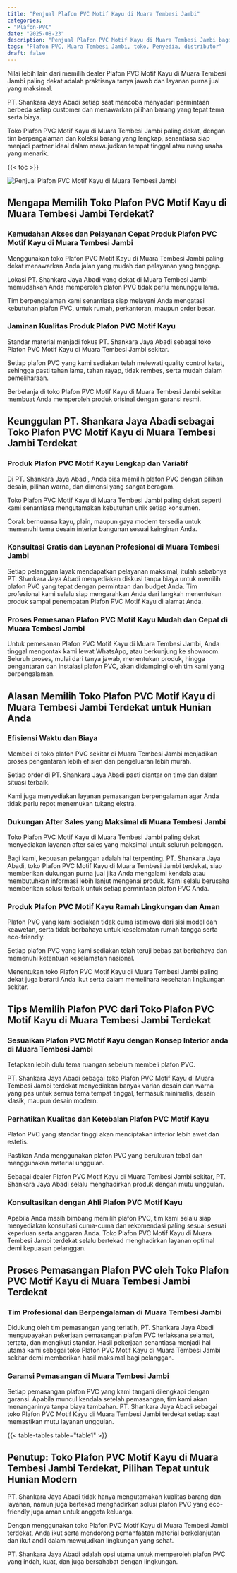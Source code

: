 ```yaml
---
title: "Penjual Plafon PVC Motif Kayu di Muara Tembesi Jambi"
categories: 
- "Plafon-PVC"
date: "2025-08-23"
description: "Penjual Plafon PVC Motif Kayu di Muara Tembesi Jambi bagi rumah, office, dan toko. Plafon unggulan, beragam motif, warna modern, dengan layanan instalasi oleh tim profesional dan garansi resmi!|Servis distribusi Plafon PVC Motif Kayu di Muara Tembesi Jambi bagi keperluan rumah, office, maupun ritel, beserta produk unggulan dan pemasangan oleh tenaga ahli ahli serta jaminan resmi.|Alternatif Plafon PVC Motif Kayu di Muara Tembesi Jambi yang terpercaya bagi tempat tinggal, office, dan toko, bersama produk unggulan dan penempatan dikerjakan oleh tim ahli dan kepastian resmi.|Distribusi Plafon PVC Motif Kayu di Muara Tembesi Jambi bagi rumah, office, dan gerai, beserta material unggulan dan instalasi dikerjakan oleh tenaga ahli profesional, disertai dengan garansi resmi.}"
tags: "Plafon PVC, Muara Tembesi Jambi, toko, Penyedia, distributor"
draft: false
---
```


Nilai lebih lain dari memilih dealer Plafon PVC Motif Kayu di Muara Tembesi Jambi paling dekat adalah praktisnya tanya jawab dan layanan purna jual yang maksimal.

PT. Shankara Jaya Abadi setiap saat mencoba menyadari permintaan berbeda setiap customer dan menawarkan pilihan barang yang tepat tema serta biaya.

Toko Plafon PVC Motif Kayu di Muara Tembesi Jambi paling dekat, dengan tim berpengalaman dan koleksi barang yang lengkap, senantiasa siap menjadi partner ideal dalam mewujudkan tempat tinggal atau ruang usaha yang menarik.

{{< toc >}}

![Penjual Plafon PVC Motif Kayu di Muara Tembesi Jambi](/images/Plafon-PVC/Penjual-Plafon-PVC-Motif-Kayu-di-Muara-Tembesi-Jambi.png)


## Mengapa Memilih Toko Plafon PVC Motif Kayu di Muara Tembesi Jambi Terdekat?

### Kemudahan Akses dan Pelayanan Cepat Produk Plafon PVC Motif Kayu di Muara Tembesi Jambi

Menggunakan toko Plafon PVC Motif Kayu di Muara Tembesi Jambi paling dekat menawarkan Anda jalan yang mudah dan pelayanan yang tanggap.

Lokasi PT. Shankara Jaya Abadi yang dekat di Muara Tembesi Jambi memudahkan Anda memperoleh plafon PVC tidak perlu menunggu lama.

Tim berpengalaman kami senantiasa siap melayani Anda mengatasi kebutuhan plafon PVC, untuk rumah, perkantoran, maupun order besar.

### Jaminan Kualitas Produk Plafon PVC Motif Kayu

Standar material menjadi fokus PT. Shankara Jaya Abadi sebagai toko Plafon PVC Motif Kayu di Muara Tembesi Jambi sekitar.

Setiap plafon PVC yang kami sediakan telah melewati quality control ketat, sehingga pasti tahan lama, tahan rayap, tidak rembes, serta mudah dalam pemeliharaan.

Berbelanja di toko Plafon PVC Motif Kayu di Muara Tembesi Jambi sekitar membuat Anda memperoleh produk orisinal dengan garansi resmi.

## Keunggulan PT. Shankara Jaya Abadi sebagai Toko Plafon PVC Motif Kayu di Muara Tembesi Jambi Terdekat

### Produk Plafon PVC Motif Kayu Lengkap dan Variatif

Di PT. Shankara Jaya Abadi, Anda bisa memilih plafon PVC dengan pilihan desain, pilihan warna, dan dimensi yang sangat beragam.

Toko Plafon PVC Motif Kayu di Muara Tembesi Jambi paling dekat seperti kami senantiasa mengutamakan kebutuhan unik setiap konsumen.

Corak bernuansa kayu, plain, maupun gaya modern tersedia untuk memenuhi tema desain interior bangunan sesuai keinginan Anda.

### Konsultasi Gratis dan Layanan Profesional di Muara Tembesi Jambi

Setiap pelanggan layak mendapatkan pelayanan maksimal, itulah sebabnya PT. Shankara Jaya Abadi menyediakan diskusi tanpa biaya untuk memilih plafon PVC yang tepat dengan permintaan dan budget Anda. Tim profesional kami selalu siap mengarahkan Anda dari langkah menentukan produk sampai penempatan Plafon PVC Motif Kayu di alamat Anda.

### Proses Pemesanan Plafon PVC Motif Kayu Mudah dan Cepat di Muara Tembesi Jambi

Untuk pemesanan Plafon PVC Motif Kayu di Muara Tembesi Jambi, Anda tinggal mengontak kami lewat WhatsApp, atau berkunjung ke showroom. Seluruh proses, mulai dari tanya jawab, menentukan produk, hingga pengantaran dan instalasi plafon PVC, akan didampingi oleh tim kami yang berpengalaman.

## Alasan Memilih Toko Plafon PVC Motif Kayu di Muara Tembesi Jambi Terdekat untuk Hunian Anda

### Efisiensi Waktu dan Biaya

Membeli di toko plafon PVC sekitar di Muara Tembesi Jambi menjadikan proses pengantaran lebih efisien dan pengeluaran lebih murah.

Setiap order di PT. Shankara Jaya Abadi pasti diantar on time dan dalam situasi terbaik.

Kami juga menyediakan layanan pemasangan berpengalaman agar Anda tidak perlu repot menemukan tukang ekstra.

### Dukungan After Sales yang Maksimal di Muara Tembesi Jambi

Toko Plafon PVC Motif Kayu di Muara Tembesi Jambi paling dekat menyediakan layanan after sales yang maksimal untuk seluruh pelanggan.

Bagi kami, kepuasan pelanggan adalah hal terpenting. PT. Shankara Jaya Abadi, toko Plafon PVC Motif Kayu di Muara Tembesi Jambi terdekat, siap memberikan dukungan purna jual jika Anda mengalami kendala atau membutuhkan informasi lebih lanjut mengenai produk. Kami selalu berusaha memberikan solusi terbaik untuk setiap permintaan plafon PVC Anda.

### Produk Plafon PVC Motif Kayu Ramah Lingkungan dan Aman

Plafon PVC yang kami sediakan tidak cuma istimewa dari sisi model dan keawetan, serta tidak berbahaya untuk keselamatan rumah tangga serta eco-friendly.

Setiap plafon PVC yang kami sediakan telah teruji bebas zat berbahaya dan memenuhi ketentuan keselamatan nasional.

Menentukan toko Plafon PVC Motif Kayu di Muara Tembesi Jambi paling dekat juga berarti Anda ikut serta dalam memelihara kesehatan lingkungan sekitar.

## Tips Memilih Plafon PVC dari Toko Plafon PVC Motif Kayu di Muara Tembesi Jambi Terdekat

### Sesuaikan Plafon PVC Motif Kayu dengan Konsep Interior anda di Muara Tembesi Jambi

Tetapkan lebih dulu tema ruangan sebelum membeli plafon PVC.

PT. Shankara Jaya Abadi sebagai toko Plafon PVC Motif Kayu di Muara Tembesi Jambi terdekat menyediakan banyak varian desain dan warna yang pas untuk semua tema tempat tinggal, termasuk minimalis, desain klasik, maupun desain modern.

### Perhatikan Kualitas dan Ketebalan Plafon PVC Motif Kayu

Plafon PVC yang standar tinggi akan menciptakan interior lebih awet dan estetis.

Pastikan Anda menggunakan plafon PVC yang berukuran tebal dan menggunakan material unggulan.

Sebagai dealer Plafon PVC Motif Kayu di Muara Tembesi Jambi sekitar, PT. Shankara Jaya Abadi selalu menghadirkan produk dengan mutu unggulan.

### Konsultasikan dengan Ahli Plafon PVC Motif Kayu

Apabila Anda masih bimbang memilih plafon PVC, tim kami selalu siap menyediakan konsultasi cuma-cuma dan rekomendasi paling sesuai sesuai keperluan serta anggaran Anda. Toko Plafon PVC Motif Kayu di Muara Tembesi Jambi terdekat selalu bertekad menghadirkan layanan optimal demi kepuasan pelanggan.

## Proses Pemasangan Plafon PVC oleh Toko Plafon PVC Motif Kayu di Muara Tembesi Jambi Terdekat

### Tim Profesional dan Berpengalaman di Muara Tembesi Jambi

Didukung oleh tim pemasangan yang terlatih, PT. Shankara Jaya Abadi mengupayakan pekerjaan pemasangan plafon PVC terlaksana selamat, tertata, dan mengikuti standar. Hasil pekerjaan senantiasa menjadi hal utama kami sebagai toko Plafon PVC Motif Kayu di Muara Tembesi Jambi sekitar demi memberikan hasil maksimal bagi pelanggan.

### Garansi Pemasangan di Muara Tembesi Jambi

Setiap pemasangan plafon PVC yang kami tangani dilengkapi dengan garansi. Apabila muncul kendala setelah pemasangan, tim kami akan menanganinya tanpa biaya tambahan. PT. Shankara Jaya Abadi sebagai toko Plafon PVC Motif Kayu di Muara Tembesi Jambi terdekat setiap saat memastikan mutu layanan unggulan.

{{< table-tables table="table1" >}}

## Penutup: Toko Plafon PVC Motif Kayu di Muara Tembesi Jambi Terdekat, Pilihan Tepat untuk Hunian Modern

PT. Shankara Jaya Abadi tidak hanya mengutamakan kualitas barang dan layanan, namun juga bertekad menghadirkan solusi plafon PVC yang eco-friendly juga aman untuk anggota keluarga.

Dengan menggunakan toko Plafon PVC Motif Kayu di Muara Tembesi Jambi terdekat, Anda ikut serta mendorong pemanfaatan material berkelanjutan dan ikut andil dalam mewujudkan lingkungan yang sehat.

PT. Shankara Jaya Abadi adalah opsi utama untuk memperoleh plafon PVC yang indah, kuat, dan juga bersahabat dengan lingkungan.